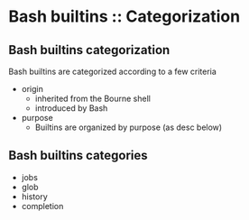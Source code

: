 # Bash builtins :: Categorization

## Bash builtins categorization

Bash builtins are categorized according to a few criteria
- origin
  - inherited from the Bourne shell
  - introduced by Bash 
- purpose
  - Builtins are organized by purpose (as desc below)

## Bash builtins categories

- jobs
- glob
- history
- completion
